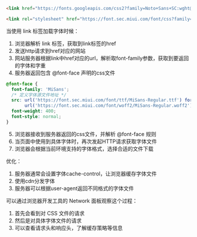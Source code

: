 ```html
<link href="https://fonts.googleapis.com/css2?family=Noto+Sans+SC:wght@400;500;700;900&display=swap" rel="stylesheet">

<link rel="stylesheet" href="https://font.sec.miui.com/font/css?family=MiSans:400,500,600:MiSans">
```


当使用 link 标签加载字体时候：
1. 浏览器解析 link 标签，获取到link标签的href
2. 发送http请求到href对应的网站
3. 网站服务器根据link中href对应的url，解析取font-family参数，获取到要返回的字体和字重
4. 服务器返回包含 @font-face 声明的css文件


```css
@font-face {
  font-family: 'MiSans';
  /* 定义字体源文件地址 */
  src: url('https://font.sec.miui.com/font/ttf/MiSans-Regular.ttf') format('truetype'),
       url('https://font.sec.miui.com/font/woff2/MiSans-Regular.woff2') format('woff2');
  font-weight: 400;
  font-style: normal;
}
```
5. 浏览器接收到服务器返回的css文件，并解析 @font-face 规则
6. 当页面中使用到具体字体时，再次发起HTTP请求获取字体文件
7. 浏览器会根据当前环境支持的字体格式，选择合适的文件下载

优化：
1. 服务器通常会设置字体cache-control，让浏览器缓存字体文件
2. 使用cdn分发字体
3. 服务器可以根据user-agent返回不同格式的字体文件


可以通过浏览器开发工具的 Network 面板观察这个过程：
1. 首先会看到对 CSS 文件的请求
2. 然后是对具体字体文件的请求
3. 可以查看请求头和响应头，了解缓存策略等信息
